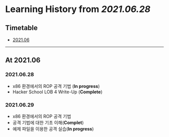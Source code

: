 # Learning History from *2021.06.28*

## Timetable

- [2021.06](#at-202106)

* * *

## At 2021.06

### 2021.06.28

- x86 환경에서의 ROP 공격 기법 (**In progress**)
- Hacker School LOB 4 Write-Up (**Complete**)

### 2021.06.29

- x86 환경에서의 ROP 공격 기법
 - 공격 기법에 대한 기초 이해(**Complet**)
 - 예제 파일을 이용한 공격 실습(**In progress**)
